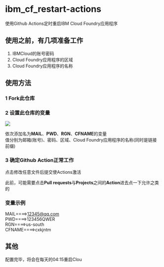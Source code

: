 # ibm_cf_restart-actions
使用Github Actions定时重启IBM Cloud Foundry应用程序

## 使用之前，有几项准备工作
1. IBMCloud的账号密码
2. Cloud Foundry应用程序的区域
3. Cloud Foundry应用程序的名称

## 使用方法

### 1 Fork此仓库

### 2 设置此仓库的变量

![](http://tu.yaohuo.me/imgs/2020/06/750d9a9a867979ce.png)

依次添加名为**MAIL**、**PWD**、**RGN**、**CFNAME**的变量  
值分别为邮箱(账号)、密码、区域、Cloud Foundry应用程序的名称(同时是链接前缀)  

### 3 确定Github Action正常工作

点击修改任意文件后提交使Actions激活  

此前，可能需要点击**Pull requests**与**Projects**之间的**Action**进去点一下允许之类的

### 变量示例
MAIL====>12345@qq.com  
PWD====>123456QWER  
RGN====>us-south  
CFNAME====>cxkjntm  

## 其他

配置完毕，将会在每天的04:15重启Clou
